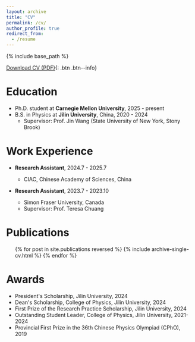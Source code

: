 ```yaml
---
layout: archive
title: "CV"
permalink: /cv/
author_profile: true
redirect_from:
  - /resume
---
```


{% include base_path %}

[Download CV (PDF)](/files/cv.pdf){: .btn .btn--info}

Education
======
* Ph.D. student at **Carnegie Mellon University**, 2025 - present
* B.S. in Physics at **Jilin University**, China, 2020 - 2024
  * Supervisor: Prof. Jin Wang (State University of New York, Stony Brook)

Work Experience
======
* **Research Assistant**, 2024.7 - 2025.7
  * CIAC, Chinese Academy of Sciences, China

* **Research Assistant**, 2023.7 - 2023.10
  * Simon Fraser University, Canada
  * Supervisor: Prof. Teresa Chuang
  
Publications
======
  <ul>{% for post in site.publications reversed %}
    {% include archive-single-cv.html %}
  {% endfor %}</ul>

Awards
======
* President's Scholarship, Jilin University, 2024
* Dean's Scholarship, College of Physics, Jilin University, 2024
* First Prize of the Research Practice Scholarship, Jilin University, 2024
* Outstanding Student Leader, College of Physics, Jilin University, 2021-2024
* Provincial First Prize in the 36th Chinese Physics Olympiad (CPhO), 2019

